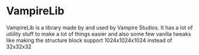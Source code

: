 # VampireLib

VampireLib is a library made by and used by Vampire Studios. It has a lot of utiility stuff to make a lot of things easier and also some few vanilla tweaks like making the structure block support 1024x1024x1024 instead of 32x32x32